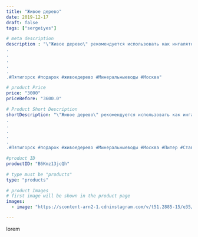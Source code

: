 ```yaml
---
title: "Живое дерево"
date: 2019-12-17
draft: false
tags: ["sergeiyes"]

# meta description
description : "\"Живое дерево\" рекомендуется использовать как ингалятор от насморка и заложенности носа👌.
.
.
.
.
.
.#Пятигорск #подарок #живоедерево #Минеральныеводы #Москва"

# product Price
price: "3000"
priceBefore: "3600.0"

# Product Short Description
shortDescription: "\"Живое дерево\" рекомендуется использовать как ингалятор от насморка и заложенности носа👌.
.
.
.
.
.
.#Пятигорск #подарок #живоедерево #Минеральныеводы #Москва #Питер #Ставрополь #Сочи #Симферополь #Севастополь #УФО #Анапа #Краснодар #Екатеринбург #Челябинск #Ессентуки #Железноводск #Кисловодск"

#product ID
productID: "B6Kmz13jcQh"

# type must be "products"
type: "products"

# product Images
# first image will be shown in the product page
images:
  - image: "https://scontent-arn2-1.cdninstagram.com/v/t51.2885-15/e35/75507755_253975455569545_3960828006054198046_n.jpg?se=7&tp=1&_nc_ht=scontent-arn2-1.cdninstagram.com&_nc_cat=101&_nc_ohc=BbwflD2eBN0AX89rAEt&ccb=7-4&oh=96bde448ee90fb9e80b5768b48ea5f47&oe=60861B88&_nc_sid=86f79a&ig_cache_key=MjIwMDc0MjA1NjIyNDk5ODQzMw%3D%3D.2-ccb7-4"

---
```

lorem
